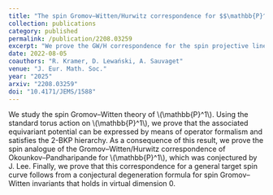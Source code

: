 ```yaml
---
title: "The spin Gromov–Witten/Hurwitz correspondence for $$\mathbb{P}^1$$"
collection: publications
category: published
permalink: /publication/2208.03259
excerpt: "We prove the GW/H correspondence for the spin projective line, a first step toward the computation of GW invariants of surfaces of general type."
date: 2022-08-05
coauthors: "R. Kramer, D. Lewański, A. Sauvaget"
venue: "J. Eur. Math. Soc."
year: "2025"
arxiv: "2208.03259"
doi: "10.4171/JEMS/1588"
---
```


We study the spin Gromov–Witten theory of \\(\mathbb{P}^1\\). Using the standard torus action on \\(\mathbb{P}^1\\), we prove that the associated equivariant potential can be expressed by means of operator formalism and satisfies the 2-BKP hierarchy. As a consequence of this result, we prove the spin analogue of the Gromov–Witten/Hurwitz correspondence of Okounkov–Pandharipande for \\(\mathbb{P}^1\\), which was conjectured by J. Lee. Finally, we prove that this correspondence for a general target spin curve follows from a conjectural degeneration formula for spin Gromov–Witten invariants that holds in virtual dimension 0. 